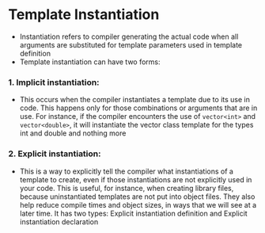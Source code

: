 # Template Instantiation
- Instantiation refers to compiler generating the actual code when all arguments are substituted for template parameters used in template definition
- Template instantiation can have two forms:

### 1. Implicit instantiation: 
- This occurs when the compiler instantiates a template due to its use in code. This happens only for those combinations or arguments that are in use. For instance, if the compiler encounters the use of `vector<int>` and `vector<double>`, it will instantiate the vector class template for the types int and double and nothing more
### 2. Explicit instantiation: 
- This is a way to explicitly tell the compiler what instantiations of a template to create, even if those instantiations are not explicitly used in your code. This is useful, for instance, when creating library files, because uninstantiated templates are not put into object files. They also help reduce compile times and object sizes, in ways that we will see at a later time. It has two types: Explicit instantiation definition and Explicit instantiation declaration
